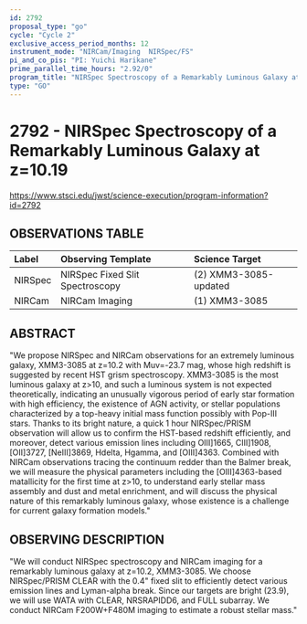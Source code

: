 ```yaml
---
id: 2792
proposal_type: "go"
cycle: "Cycle 2"
exclusive_access_period_months: 12
instrument_mode: "NIRCam/Imaging  NIRSpec/FS"
pi_and_co_pis: "PI: Yuichi Harikane"
prime_parallel_time_hours: "2.92/0"
program_title: "NIRSpec Spectroscopy of a Remarkably Luminous Galaxy at z=10.19"
type: "GO"
---
```

# 2792 - NIRSpec Spectroscopy of a Remarkably Luminous Galaxy at z=10.19
https://www.stsci.edu/jwst/science-execution/program-information?id=2792
## OBSERVATIONS TABLE
| Label   | Observing Template                | Science Target        |
| :------ | :-------------------------------- | :-------------------- |
| NIRSpec | NIRSpec Fixed Slit Spectroscopy | (2) XMM3-3085-updated |
| NIRCam  | NIRCam Imaging                    | (1) XMM3-3085         |

## ABSTRACT

"We propose NIRSpec and NIRCam observations for an extremely luminous galaxy, XMM3-3085 at z=10.2 with Muv=-23.7 mag, whose high redshift is suggested by recent HST grism spectroscopy. XMM3-3085 is the most luminous galaxy at z>10, and such a luminous system is not expected theoretically, indicating an unusually vigorous period of early star formation with high efficiency, the existence of AGN activity, or stellar populations characterized by a top-heavy initial mass function possibly with Pop-III stars. Thanks to its bright nature, a quick 1 hour NIRSpec/PRISM observation will allow us to confirm the HST-based redshift efficiently, and moreover, detect various emission lines including OIII]1665, CIII]1908, [OII]3727, [NeIII]3869, Hdelta, Hgamma, and [OIII]4363. Combined with NIRCam observations tracing the continuum redder than the Balmer break, we will measure the physical parameters including the [OIII]4363-based matallicity for the first time at z>10, to understand early stellar mass assembly and dust and metal enrichment, and will discuss the physical nature of this remarkably luminous galaxy, whose existence is a challenge for current galaxy formation models."

## OBSERVING DESCRIPTION

"We will conduct NIRSpec spectroscopy and NIRCam imaging for a remarkably luminous galaxy at z=10.2, XMM3-3085.
We choose NIRSpec/PRISM CLEAR with the 0.4" fixed slit to efficiently detect various emission lines and Lyman-alpha break. Since our targets are bright (23.9), we will use WATA with CLEAR, NRSRAPIDD6, and FULL subarray.
We conduct NIRCam F200W+F480M imaging to estimate a robust stellar mass."